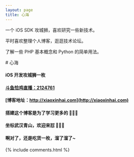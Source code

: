 ```yaml
---
layout: page
title: 心海 
---
```


一个 iOS SDK 攻城狮，喜欢研究一些新技术。
<p>
平时喜欢整理个人博客，逛逛技术论坛。
<p>
了解一些 PHP 基本概念和 Python 的简单用法。
<p>
# 心海

#### iOS 开发攻城狮一枚

#### [斗鱼恰鸡直播：2124761](https://www.douyu.com/2124761)

#### [博客地址：http://xiaoxinhai.com](http://xiaoxinhai.com)

#### 搭建这个博客是为了学习更多的 🧀🧀🧀

#### 坐标武汉青山，欢迎来怼 👻👻👻

#### 啊对了，还是吃货一枚，溜了溜了~

<p> 


{% include comments.html %}

